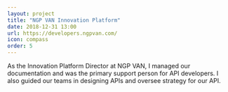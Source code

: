 ```yaml
---
layout: project
title: "NGP VAN Innovation Platform"
date: 2018-12-31 13:00
url: https://developers.ngpvan.com/
icon: compass
order: 5
---
```


As the Innovation Platform Director at NGP VAN, I managed our documentation and was the primary support person for API developers. I also guided our teams in designing APIs and oversee strategy for our API.